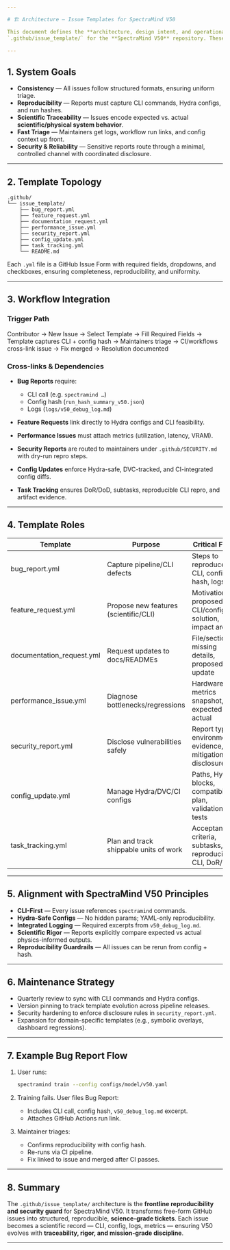 ```yaml
---

# 🏗️ Architecture — Issue Templates for SpectraMind V50

This document defines the **architecture, design intent, and operational flow** of the issue templates under
`.github/issue_template/` for the **SpectraMind V50** repository. These templates enforce **structured, reproducible, and NASA-grade reporting** across all project activities.

---
```


## 1. System Goals

* **Consistency** — All issues follow structured formats, ensuring uniform triage.
* **Reproducibility** — Reports must capture CLI commands, Hydra configs, and run hashes.
* **Scientific Traceability** — Issues encode expected vs. actual **scientific/physical system behavior**.
* **Fast Triage** — Maintainers get logs, workflow run links, and config context up front.
* **Security & Reliability** — Sensitive reports route through a minimal, controlled channel with coordinated disclosure.

---

## 2. Template Topology

```plaintext
.github/
└── issue_template/
    ├── bug_report.yml
    ├── feature_request.yml
    ├── documentation_request.yml
    ├── performance_issue.yml
    ├── security_report.yml
    ├── config_update.yml
    ├── task_tracking.yml
    └── README.md
```

Each `.yml` file is a GitHub Issue Form with required fields, dropdowns, and checkboxes, ensuring completeness, reproducibility, and uniformity.

---

## 3. Workflow Integration

### Trigger Path

Contributor → New Issue → Select Template → Fill Required Fields
→ Template captures CLI + config hash → Maintainers triage
→ CI/workflows cross-link issue → Fix merged → Resolution documented

### Cross-links & Dependencies

* **Bug Reports** require:

  * CLI call (e.g. `spectramind …`)
  * Config hash (`run_hash_summary_v50.json`)
  * Logs (`logs/v50_debug_log.md`)
* **Feature Requests** link directly to Hydra configs and CLI feasibility.
* **Performance Issues** must attach metrics (utilization, latency, VRAM).
* **Security Reports** are routed to maintainers under `.github/SECURITY.md` with dry-run repro steps.
* **Config Updates** enforce Hydra-safe, DVC-tracked, and CI-integrated config diffs.
* **Task Tracking** ensures DoR/DoD, subtasks, reproducible CLI repro, and artifact evidence.

---

## 4. Template Roles

| Template                   | Purpose                                | Critical Fields                                            |
| -------------------------- | -------------------------------------- | ---------------------------------------------------------- |
| bug\_report.yml            | Capture pipeline/CLI defects           | Steps to reproduce, CLI, config hash, logs                 |
| feature\_request.yml       | Propose new features (scientific/CLI)  | Motivation, proposed CLI/config solution, impact areas     |
| documentation\_request.yml | Request updates to docs/READMEs        | File/section, missing details, proposed update             |
| performance\_issue.yml     | Diagnose bottlenecks/regressions       | Hardware/env, metrics snapshot, expected vs actual         |
| security\_report.yml       | Disclose vulnerabilities safely        | Report type, environment, evidence, mitigation, disclosure |
| config\_update.yml         | Manage Hydra/DVC/CI configs            | Paths, Hydra blocks, compatibility plan, validation tests  |
| task\_tracking.yml         | Plan and track shippable units of work | Acceptance criteria, subtasks, reproducible CLI, DoR/DoD   |

---

## 5. Alignment with SpectraMind V50 Principles

* **CLI-First** — Every issue references `spectramind` commands.
* **Hydra-Safe Configs** — No hidden params; YAML-only reproducibility.
* **Integrated Logging** — Required excerpts from `v50_debug_log.md`.
* **Scientific Rigor** — Reports explicitly compare expected vs actual physics-informed outputs.
* **Reproducibility Guardrails** — All issues can be rerun from config + hash.

---

## 6. Maintenance Strategy

* Quarterly review to sync with CLI commands and Hydra configs.
* Version pinning to track template evolution across pipeline releases.
* Security hardening to enforce disclosure rules in `security_report.yml`.
* Expansion for domain-specific templates (e.g., symbolic overlays, dashboard regressions).

---

## 7. Example Bug Report Flow

1. User runs:

   ```bash
   spectramind train --config configs/model/v50.yaml
   ```
2. Training fails. User files Bug Report:

   * Includes CLI call, config hash, `v50_debug_log.md` excerpt.
   * Attaches GitHub Actions run link.
3. Maintainer triages:

   * Confirms reproducibility with config hash.
   * Re-runs via CI pipeline.
   * Fix linked to issue and merged after CI passes.

---

## 8. Summary

The `.github/issue_template/` architecture is the **frontline reproducibility and security guard** for SpectraMind V50.
It transforms free-form GitHub issues into structured, reproducible, **science-grade tickets**.
Each issue becomes a scientific record — CLI, config, logs, metrics — ensuring V50 evolves with **traceability, rigor, and mission-grade discipline**.

---
